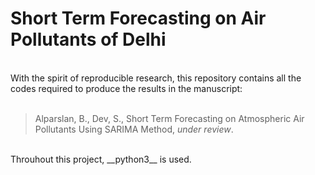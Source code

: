 # Short Term Forecasting on Air Pollutants of Delhi
<br>
With the spirit of reproducible research, this repository contains all the codes required to produce the results in the manuscript:
<br> <br>

> Alparslan, B., Dev, S., Short Term Forecasting on Atmospheric Air Pollutants Using SARIMA Method, *under review*.
<br>
Throuhout this project, __python3__ is used.
